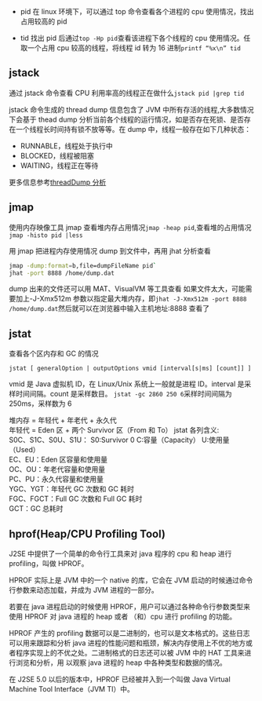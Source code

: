 - pid
  在 linux 环境下，可以通过 top 命令查看各个进程的 cpu 使用情况，找出占用较高的 pid

- tid
  找出 pid 后通过`top -Hp pid`查看该进程下各个线程的 cpu 使用情况。任取一个占用 cpu 较高的线程，将线程 id 转为 16 进制`printf “%x\n” tid`

## jstack

通过 jstack 命令查看 CPU 利用率高的线程正在做什么`jstack pid |grep tid `

jstack 命令生成的 thread dump 信息包含了 JVM 中所有存活的线程,大多数情况下会基于 thead dump 分析当前各个线程的运行情况，如是否存在死锁、是否存在一个线程长时间持有锁不放等等。在 dump 中，线程一般存在如下几种状态：

- RUNNABLE，线程处于执行中
- BLOCKED，线程被阻塞
- WAITING，线程正在等待

更多信息参考[threadDump 分析](./threadDump分析)

## jmap

使用内存映像工具 jmap 查看堆内存占用情况`jmap -heap pid`,查看堆的占用情况`jmap -histo pid |less`

用 jmap 把进程内存使用情况 dump 到文件中，再用 jhat 分析查看

```bash
jmap -dump:format=b,file=dumpFileName pid`
jhat -port 8888 /home/dump.dat
```

dump 出来的文件还可以用 MAT、VisualVM 等工具查看
如果文件太大，可能需要加上-J-Xmx512m 参数以指定最大堆内存，即`jhat -J-Xmx512m -port 8888 /home/dump.dat`然后就可以在浏览器中输入主机地址:8888 查看了

## jstat

查看各个区内存和 GC 的情况

`jstat [ generalOption | outputOptions vmid [interval[s|ms] [count]] ]`

vmid 是 Java 虚拟机 ID，在 Linux/Unix 系统上一般就是进程 ID。interval 是采样时间间隔。count 是采样数目。
`jstat -gc 2860 250 6`采样时间间隔为 250ms，采样数为 6

堆内存 = 年轻代 + 年老代 + 永久代  
年轻代 = Eden 区 + 两个 Survivor 区（From 和 To）
jstat 各列含义:  
S0C、S1C、S0U、S1U：
S0:Survivor 0 C:容量（Capacity） U:使用量（Used）  
EC、EU：Eden 区容量和使用量  
OC、OU：年老代容量和使用量  
PC、PU：永久代容量和使用量  
YGC、YGT：年轻代 GC 次数和 GC 耗时  
FGC、FGCT：Full GC 次数和 Full GC 耗时  
GCT：GC 总耗时

## hprof(Heap/CPU Profiling Tool)

J2SE 中提供了一个简单的命令行工具来对 java 程序的 cpu 和 heap 进行 profiling，叫做 HPROF。

HPROF 实际上是 JVM 中的一个 native 的库，它会在 JVM 启动的时候通过命令行参数来动态加载，并成为 JVM 进程的一部分。

若要在 java 进程启动的时候使用 HPROF，用户可以通过各种命令行参数类型来使用 HPROF 对 java 进程的 heap 或者 （和）cpu 进行 profiling 的功能。

HPROF 产生的 profiling 数据可以是二进制的，也可以是文本格式的。这些日志可以用来跟踪和分析 java 进程的性能问题和瓶颈，解决内存使用上不优的地方或者程序实现上的不优之处。二进制格式的日志还可以被 JVM 中的 HAT 工具来进行浏览和分析，用 以观察 java 进程的 heap 中各种类型和数据的情况。

在 J2SE 5.0 以后的版本中，HPROF 已经被并入到一个叫做 Java Virtual Machine Tool Interface（JVM TI）中。
